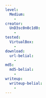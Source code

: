 ```yaml
---
level:
  Medium:
    -
creator:
  UnD3sc0n0c1d0:
    -
tested:
  VirtualBox:
    -
download:
  url-belial:
    -
md5:
  md5-belial:
    -
writeup:
  writeup-belial:
    -
---
```


